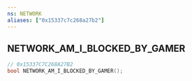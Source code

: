 ```yaml
---
ns: NETWORK
aliases: ["0x15337c7c268a27b2"]
---
```

## NETWORK_AM_I_BLOCKED_BY_GAMER

```c
// 0x15337C7C268A27B2
bool NETWORK_AM_I_BLOCKED_BY_GAMER();
```
